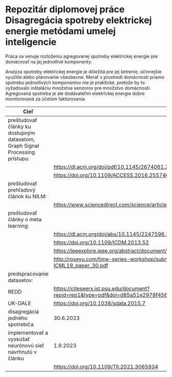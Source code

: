 # Repozitár diplomovej práce Disagregácia spotreby elektrickej energie metódami umelej inteligencie

Práca sa venuje rozloženiu agregovanej spotreby elektrickej energie pre domácnosť na jej jednotlivé komponenty.

Analýza spotreby elektrickej energie je dôležitá pre jej šetrenie, účinnejšie využitie
alebo plánovanie všeobecne. Merať v prostredí domácností priamo spotrebu jednotlivých komponentov nie je praktické, pretože by to vyžadovalo inštaláciu množstva senzorov pre množstvo domácností. Agregovaná spotreba je ale dodávateľmi elektrickej energie dobre monitorovaná za účelom faktúrovania.



|Cieľ||
|-|-|
|preštudovať články ku dostupným datasetom, Graph Signal Processing prístupu:
||https://dl.acm.org/doi/pdf/10.1145/2674061.2674064
||https://doi.org/10.1109/ACCESS.2016.2557460
|preštudovať prehľadový článok ku NILM:
||https://www.sciencedirect.com/science/article/pii/S0378778822001220
|preštudovať články o meta learning:
||https://dl.acm.org/doi/abs/10.1145/2247596.2247656
||https://doi.org/10.1109/ICDM.2013.52
||https://ieeexplore.ieee.org/abstract/document/9441016
||http://roseyu.com/time-series-workshop/submissions/2019/timeseries-ICML19_paper_30.pdf
|predspracovanie datasetov:
|REDD|https://citeseerx.ist.psu.edu/document?repid=rep1&type=pdf&doi=d85a51e2978f4563ee74bf9a09d3219e03799819
|UK-DALE|https://doi.org/10.1038/sdata.2015.7
|disagregácia jedného spotrebiča|30.6.2023
|implementovať a vyskúšať neurónovú sieť navrhnutú v článku|1.9.2023
||https://doi.org/10.1109/TII.2021.3065934
